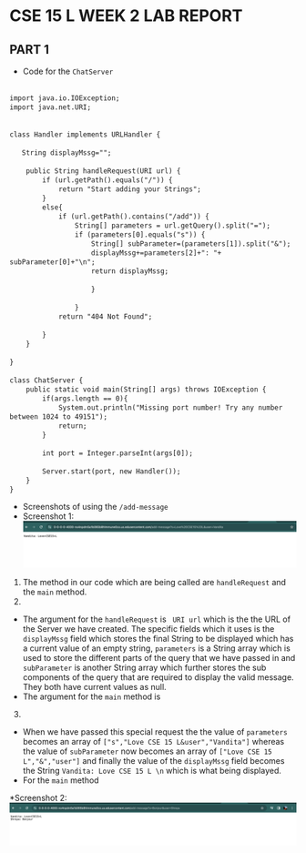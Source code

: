 # CSE 15 L WEEK 2 LAB REPORT 

## PART 1 

* Code for the ```ChatServer```

```

import java.io.IOException;
import java.net.URI;


class Handler implements URLHandler {

   String displayMssg="";
    
    public String handleRequest(URI url) {
        if (url.getPath().equals("/")) {
            return "Start adding your Strings";
        }
        else{
            if (url.getPath().contains("/add")) {
                String[] parameters = url.getQuery().split("=");
                if (parameters[0].equals("s")) {
                    String[] subParameter=(parameters[1]).split("&");
                    displayMssg+=parameters[2]+": "+ subParameter[0]+"\n";
                    return displayMssg;
                    
                    }
                
                }
            return "404 Not Found";
        
        }
    }
        
}

class ChatServer {
    public static void main(String[] args) throws IOException {
        if(args.length == 0){
            System.out.println("Missing port number! Try any number between 1024 to 49151");
            return;
        }

        int port = Integer.parseInt(args[0]);

        Server.start(port, new Handler());
    }
}

```
* Screenshots of using the ```/add-message```
* Screenshot 1:
 ![Image](add1.png)
1. The method in our code which are being called are ```handleRequest``` and the ```main``` method.
2.
* The argument for the ```handleRequest``` is ``` URI url``` which is the the URL of the Server we have created. The specific fields which it uses is the ```displayMssg``` field which stores the final String to be displayed which has a current value of an empty string, ```parameters``` is a String array which is used to store the different parts of the query that we have passed in and ```subParameter``` is another String array which further stores the sub components of the query that are required to display the valid message. They both have current values as null.
* The argument for the ```main``` method is
3.
 * When we have passed this special request the the value of ```parameters``` becomes an array of ```["s","Love CSE 15 L&user","Vandita"]``` whereas the value of ```subParameter``` now becomes an array of ```["Love CSE 15 L","&","user"]``` and finally the value of the ```displayMssg``` field becomes the String ```Vandita: Love CSE 15 L \n``` which is what being displayed.
 * For the ```main``` method
    
*Screenshot 2:
![Image](add2.png) 

